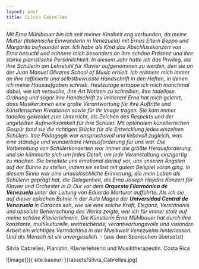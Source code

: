 ```yaml
---
layout: post
title: Silvia Cabrelles
---
```

*Mit Erna Mühlbauer bin ich seit meiner Kindheit eng verbunden, da meine Mutter (italienische Einwanderin in Venezuela) mit Ernas Eltern Beppo und Margarita befreundet war.*
*Ich habe als Kind das Abschlusskonzert von Erna besucht und erinnere mich besonders an ihre schöne Präsenz und ihre starke pianistische Persönlichkeit. In diesem Jahr hatte ich das Privileg, als ihre Schülerin am Lehrstuhl für Klavier aufgenommen zu werden, den sie an der Juan Manuel Olivares School of Music erhielt. Ich erinnere mich immer an ihre raffinierte und selbstbewusste Handschrift in den Heften, in denen ich meine Hausaufgaben schrieb. Heutzutage ertappe ich mich manchmal dabei, wie ich versuche, ihre Art Notizen zu schreiben, ihre tadellose Ordnung und sogar ihre Handschrift zu imitieren!*
*Erna hat mich gelehrt, dass Musiker:innen eine große Verantwortung für ihre Auftritte und künstlerischen Kreationen sowie für ihr Image tragen. Sie kam immer tadellos gekleidet zum Unterricht, als Zeichen des Respekts und der ungeteilten Aufmerksamkeit für ihre Schüler. Mit optimalem künstlerischen Gespür fand sie die richtigen Stücke für die Entwicklung jedes einzelnen Schülers. Ihre Pädagogik war anspruchsvoll und liebevoll zugleich, was eine ständige und wunderbare Herausforderung für uns war.*
*Die Vorbereitung von Schülerkonzerten war immer die größte Herausforderung, und sie kümmerte sich um jedes Detail, um jede Veranstaltung einzigartig zu machen. Sie bereitete uns emotional darauf vor, uns unseren Ängsten auf der Bühne zu stellen, indem sie selbst mit gutem Beispiel voran ging.*
*In diesem Sinne war eine unauslöschliche Erinnerung, die mein Leben als Schülerin geprägt hat, die Gelegenheit, als Erna Joseph Haydns Konzert für Klavier und Orchester in D-Dur vor dem __Orquesta Filarmónica de Venezuela__ unter der Leitung von Eduardo Marturet aufführte. Als ich sie auf dieser epischen Bühne in der Aula Magna der __Universidad Central de Venezuela__ in Caracas sah, wie sie eine solche Kraft, Eleganz, Verständnis und absolute Beherrschung des Werks zeigte, war ich für immer stolz auf meine schöne Klavierlehrerin.*
*Die Künstlerin Erna Mühlbauer hat durch ihre konstante, multikulturelle, weitreichende, verantwortungsvolle und visionäre Arbeit ein wichtiges Vermächtnis in der Musikwelt Venezuelas hinterlassen. Und als Mensch ist sie unvergesslich.* - (aus dem Spanischen übersetzt)

Silvia Cabrelles, Pianistin, Klavierlehrerin und Musiktherapeutin. Costa Rica

![image]({{ site.baseurl }}/assets/Silvia_Cabrelles.jpg)